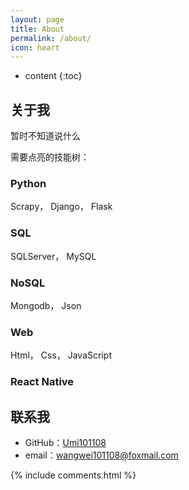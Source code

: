 ```yaml
---
layout: page
title: About
permalink: /about/
icon: heart
---
```


* content
{:toc}

## 关于我
暂时不知道说什么

需要点亮的技能树：

### Python

Scrapy， Django， Flask

### SQL

SQLServer， MySQL

### NoSQL

Mongodb， Json

### Web

Html， Css， JavaScript

### React Native






## 联系我

* GitHub：[Umi101108](https://github.com/umi101108)
* email：wangwei101108@foxmail.com


{% include comments.html %}
